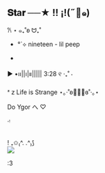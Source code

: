 ## 𝐒𝐭a𝐫 ──★  !!   ¡!(˶🌸๑)
𐙚 ⋆ ๑₊˚ʚ ᗢ₊˚
-  °`⟡
   nineteen - lil peep
 
- 
▶︎ •၊၊||၊|။||||| 3:28            ୧ ‧₊˚  ⋅

ᶻ 𝗓  Life is Strange ⋆｡‧˚ʚ🦊💮🏮ɞ˚‧｡⋆

 Do Ygor
                 へ  ♡       
        
‧ᵎ

<div style="display: inline_block"><br>

  <img align="center" alt="" src="https://github.com/user-attachments/assets/e856a28f-ce81-40c3-bd36-ed0f0aeb0d55">
</div>! ₊✩₍^. .^₎⟆



<div> 
  <a href = "mailto:anna.czajka@escola.pr.gov."><img src="https://img.shields.io/badge/-Gmail-%23333?style=for-the-badge&logo=gmail&logoColor=white" target="_blank"></a>

:3

